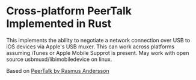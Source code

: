 # Cross-platform PeerTalk Implemented in Rust

This implements the ability to negotiate a network connection over USB to iOS devices via Apple's USB muxer. This can work across platforms assuming iTunes or Apple Mobile Supprot is present. May work with open source usbmuxd/libimobiledevice on linux.

Based on [PeerTalk by Rasmus Andersson](https://github.com/rsms/peertalk)
